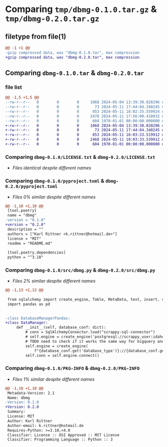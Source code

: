 # Comparing `tmp/dbmg-0.1.0.tar.gz` & `tmp/dbmg-0.2.0.tar.gz`

## filetype from file(1)

```diff
@@ -1 +1 @@
-gzip compressed data, was "dbmg-0.1.0.tar", max compression
+gzip compressed data, was "dbmg-0.2.0.tar", max compression
```

## Comparing `dbmg-0.1.0.tar` & `dbmg-0.2.0.tar`

### file list

```diff
@@ -1,5 +1,5 @@
--rw-r--r--   0        0        0     1068 2024-05-04 13:39:30.020296 dbmg-0.1.0/LICENSE.txt
--rw-r--r--   0        0        0       73 2024-05-11 17:44:04.340245 dbmg-0.1.0/README.md
--rw-r--r--   0        0        0      853 2024-05-11 18:02:35.559924 dbmg-0.1.0/pyproject.toml
--rw-r--r--   0        0        0     2478 2024-05-11 17:56:00.410032 dbmg-0.1.0/src/dbmg.py
--rw-r--r--   0        0        0      604 1970-01-01 00:00:00.000000 dbmg-0.1.0/PKG-INFO
+-rw-r--r--   0        0        0     1068 2024-05-04 13:39:30.020296 dbmg-0.2.0/LICENSE.txt
+-rw-r--r--   0        0        0       73 2024-05-11 17:44:04.340245 dbmg-0.2.0/README.md
+-rw-r--r--   0        0        0      853 2024-05-11 18:03:33.519912 dbmg-0.2.0/pyproject.toml
+-rw-r--r--   0        0        0     2468 2024-05-11 18:03:33.539912 dbmg-0.2.0/src/dbmg.py
+-rw-r--r--   0        0        0      604 1970-01-01 00:00:00.000000 dbmg-0.2.0/PKG-INFO
```

### Comparing `dbmg-0.1.0/LICENSE.txt` & `dbmg-0.2.0/LICENSE.txt`

 * *Files identical despite different names*

### Comparing `dbmg-0.1.0/pyproject.toml` & `dbmg-0.2.0/pyproject.toml`

 * *Files 0% similar despite different names*

```diff
@@ -1,10 +1,10 @@
 [tool.poetry]
 name = "dbmg"
-version = "0.1.0"
+version = "0.2.0"
 description = ""
 authors = ["Karl Rittner <k.rittner@hotmail.de>"]
 license = "MIT"
 readme = "README.md"
 
 [tool.poetry.dependencies]
 python = "^3.10"
```

### Comparing `dbmg-0.1.0/src/dbmg.py` & `dbmg-0.2.0/src/dbmg.py`

 * *Files 2% similar despite different names*

```diff
@@ -1,13 +1,13 @@
 
 from sqlalchemy import create_engine, Table, MetaData, text, insert, values, table, column, Integer
 import pandas as pd
 
 
-class DatabaseManagerPandas:
+class DataManager:
     def __init__(self, database_conf: dict):
         # conn = SqlAlchemyConnector.load("scrappy-sql-connector")
         # self.engine = create_engine('postgresql://scrappy_user:idaho777@localhost:5435/spy')
         # TODO need to check if it works the same way for bigquery and mysql
         self.engine = create_engine(
             f"{database_conf.get('database_type')}://{database_conf.get('user')}:{database_conf.get('password')}@{database_conf.get('host')}:{database_conf.get('port')}/{database_conf.get('database')}")
         self.conn = self.engine.connect()
```

### Comparing `dbmg-0.1.0/PKG-INFO` & `dbmg-0.2.0/PKG-INFO`

 * *Files 1% similar despite different names*

```diff
@@ -1,10 +1,10 @@
 Metadata-Version: 2.1
 Name: dbmg
-Version: 0.1.0
+Version: 0.2.0
 Summary: 
 License: MIT
 Author: Karl Rittner
 Author-email: k.rittner@hotmail.de
 Requires-Python: >=3.10,<4.0
 Classifier: License :: OSI Approved :: MIT License
 Classifier: Programming Language :: Python :: 3
```

